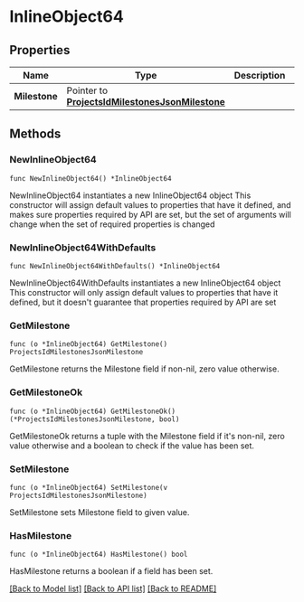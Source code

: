 # InlineObject64

## Properties

Name | Type | Description | Notes
------------ | ------------- | ------------- | -------------
**Milestone** | Pointer to [**ProjectsIdMilestonesJsonMilestone**](ProjectsIdMilestonesJsonMilestone.md) |  | [optional] 

## Methods

### NewInlineObject64

`func NewInlineObject64() *InlineObject64`

NewInlineObject64 instantiates a new InlineObject64 object
This constructor will assign default values to properties that have it defined,
and makes sure properties required by API are set, but the set of arguments
will change when the set of required properties is changed

### NewInlineObject64WithDefaults

`func NewInlineObject64WithDefaults() *InlineObject64`

NewInlineObject64WithDefaults instantiates a new InlineObject64 object
This constructor will only assign default values to properties that have it defined,
but it doesn't guarantee that properties required by API are set

### GetMilestone

`func (o *InlineObject64) GetMilestone() ProjectsIdMilestonesJsonMilestone`

GetMilestone returns the Milestone field if non-nil, zero value otherwise.

### GetMilestoneOk

`func (o *InlineObject64) GetMilestoneOk() (*ProjectsIdMilestonesJsonMilestone, bool)`

GetMilestoneOk returns a tuple with the Milestone field if it's non-nil, zero value otherwise
and a boolean to check if the value has been set.

### SetMilestone

`func (o *InlineObject64) SetMilestone(v ProjectsIdMilestonesJsonMilestone)`

SetMilestone sets Milestone field to given value.

### HasMilestone

`func (o *InlineObject64) HasMilestone() bool`

HasMilestone returns a boolean if a field has been set.


[[Back to Model list]](../README.md#documentation-for-models) [[Back to API list]](../README.md#documentation-for-api-endpoints) [[Back to README]](../README.md)


